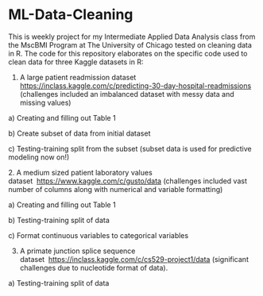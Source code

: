 # ML-Data-Cleaning

This is weekly project for my Intermediate Applied Data Analysis class from the MscBMI Program at The University of Chicago tested on cleaning data in R. The code for this repository elaborates on the specific code used to  clean data for three Kaggle datasets in R:

1. A large patient readmission dataset https://inclass.kaggle.com/c/predicting-30-day-hospital-readmissions (challenges included an imbalanced dataset with messy data and missing values) 

a) Creating and filling out Table 1

b) Create subset of data from initial dataset

c) Testing-training split from the subset (subset data is used for predictive modeling now on!) 

2. A medium sized patient laboratory values dataset  https://www.kaggle.com/c/gusto/data (challenges included vast number of columns along with numerical and variable formatting) 

a) Creating and filling out Table 1

b) Testing-training split of data

c) Format continuous variables to categorical variables 

3. A primate junction splice sequence dataset  https://inclass.kaggle.com/c/cs529-project1/data (significant challenges due to nucleotide format of data).

a) Testing-training split of data 

